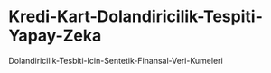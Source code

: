 # Kredi-Kart-Dolandiricilik-Tespiti-Yapay-Zeka
Dolandiricilik-Tesbiti-Icin-Sentetik-Finansal-Veri-Kumeleri 
